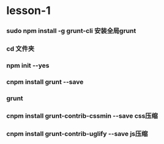 # lesson-1

###  sudo npm install -g grunt-cli           安装全局grunt
###  cd 文件夹
###  npm init --yes
###  cnpm install grunt --save
###  grunt
###  cnpm install grunt-contrib-cssmin --save           css压缩
###  cnpm install grunt-contrib-uglify --save           js压缩